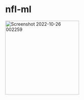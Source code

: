 # nfl-ml
<img width="233" alt="Screenshot 2022-10-26 002259" src="https://user-images.githubusercontent.com/102050273/197938215-00c3d33b-9c8b-45d3-8abd-53723cb094cd.png">
